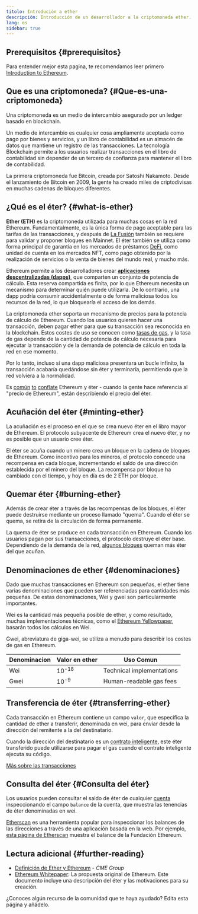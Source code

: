 ```yaml
---
titolo: Introdución a ether
descripción: Introducción de un desarrollador a la criptomoneda ether.
lang: es
sidebar: true
---
```


## Prerequisitos {#prerequisitos}

Para entender mejor esta pagina, te recomendamos leer primero [Introduction to Ethereum](/developers/docs/intro-to-ethereum/).

## Que es una criptomoneda? {#Que-es-una-criptomoneda}

Una criptomoneda es un medio de intercambio asegurado por un ledger basado en blockchain.

Un medio de intercambio es cualquier cosa ampliamente aceptada como pago por bienes y servicios, y un libro de contabilidad es un almacén de datos que mantiene un registro de las transacciones. La tecnología Blockchain permite a los usuarios realizar transacciones en el libro de contabilidad sin depender de un tercero de confianza para mantener el libro de contabilidad.

La primera criptomoneda fue Bitcoin, creada por Satoshi Nakamoto. Desde el lanzamiento de Bitcoin en 2009, la gente ha creado miles de criptodivisas en muchas cadenas de bloques diferentes.

## ¿Qué es el éter? {#what-is-ether}

**Ether (ETH)** es la criptomoneda utilizada para muchas cosas en la red Ethereum. Fundamentalmente, es la única forma de pago aceptable para las tarifas de las transacciones, y después de [La Fusión](/upgrades/merge) también se requiere para validar y proponer bloques en Mainnet. El éter también se utiliza como forma principal de garantía en los mercados de préstamos [DeFi](/defi), como unidad de cuenta en los mercados NFT, como pago obtenido por la realización de servicios o la venta de bienes del mundo real, y mucho más.

Ethereum permite a los desarrolladores crear [**aplicaciones descentralizadas (dapps)**](/desarrolladores/docs/dapps), que comparten un conjunto de potencia de cálculo. Esta reserva compartida es finita, por lo que Ethereum necesita un mecanismo para determinar quién puede utilizarla. De lo contrario, una dapp podría consumir accidentalmente o de forma maliciosa todos los recursos de la red, lo que bloquearía el acceso de los demás.

La criptomoneda ether soporta un mecanismo de precios para la potencia de cálculo de Ethereum. Cuando los usuarios quieren hacer una transacción, deben pagar ether para que su transacción sea reconocida en la blockchain. Estos costes de uso se conocen como [tasas de gas](/developers/docs/gas/), y la tasa de gas depende de la cantidad de potencia de cálculo necesaria para ejecutar la transacción y de la demanda de potencia de cálculo en toda la red en ese momento.

Por lo tanto, incluso si una dapp maliciosa presentara un bucle infinito, la transacción acabaría quedándose sin éter y terminaría, permitiendo que la red volviera a la normalidad.

Es [común](https://www.reuters.com/article/us-crypto-currencies-lending-insight-idUSKBN25M0GP#:~:text=price%20of%20ethereum) [to](https://abcnews.go.com/Business/bitcoin-slumps-week-low-amid-renewed-worries-chinese/story?id=78399845#:~:text=cryptocurrencies%20including%20ethereum) [conflate](https://www.cnn.com/2021/03/14/tech/nft-art-buying/index.html#:~:text=price%20of%20ethereum) Ethereum y éter - cuando la gente hace referencia al "precio de Ethereum", están describiendo el precio del éter.

## Acuñación del éter {#minting-ether}

La acuñación es el proceso en el que se crea nuevo éter en el libro mayor de Ethereum. El protocolo subyacente de Ethereum crea el nuevo éter, y no es posible que un usuario cree éter.

El éter se acuña cuando un minero crea un bloque en la cadena de bloques de Ethereum. Como incentivo para los mineros, el protocolo concede una recompensa en cada bloque, incrementando el saldo de una dirección establecida por el minero del bloque. La recompensa por bloque ha cambiado con el tiempo, y hoy en día es de 2 ETH por bloque.

## Quemar éter {#burning-ether}

Además de crear éter a través de las recompensas de los bloques, el éter puede destruirse mediante un proceso llamado "quema". Cuando el éter se quema, se retira de la circulación de forma permanente.

La quema de éter se produce en cada transacción en Ethereum. Cuando los usuarios pagan por sus transacciones, el protocolo destruye el éter base. Dependiendo de la demanda de la red, [algunos bloques](https://etherscan.io/block/12965263) queman más éter del que acuñan.


## Denominaciones de ether {#denominaciones}

Dado que muchas transacciones en Ethereum son pequeñas, el ether tiene varias denominaciones que pueden ser referenciadas para cantidades más pequeñas. De estas denominaciones, Wei y gwei son particularmente importantes.

Wei es la cantidad más pequeña posible de ether, y como resultado, muchas implementaciones técnicas, como el [Ethereum Yellowpaper](https://ethereum.github.io/yellowpaper/paper.pdf), basarán todos los cálculos en Wei.

Gwei, abreviatura de giga-wei, se utiliza a menudo para describir los costes de gas en Ethereum.


| Denominacion | Valor en ether   | Uso Comun                 |
| ------------ | ---------------- | ------------------------- |
| Wei          | 10<sup>-18</sup> | Technical implementations |
| Gwei         | 10<sup>-9</sup>  | Human-readable gas fees   |

## Transferencia de éter {#transferring-ether}

Cada transacción en Ethereum contiene un campo `valor`, que especifica la cantidad de ether a transferir, denominada en wei, para enviar desde la dirección del remitente a la del destinatario.

Cuando la dirección del destinatario es un [contrato inteligente](/developers/docs/smart-contracts/), este éter transferido puede utilizarse para pagar el gas cuando el contrato inteligente ejecuta su código.

[Más sobre las transacciones](/developers/docs/transactions/)

## Consulta del éter {#Consulta del éter}

Los usuarios pueden consultar el saldo de éter de cualquier [cuenta](/developers/docs/accounts/) inspeccionando el campo `balance` de la cuenta, que muestra las tenencias de éter denominadas en wei.

[Etherscan](https://etherscan.io) es una herramienta popular para inspeccionar los balances de las direcciones a través de una aplicación basada en la web. Por ejemplo, [esta página de Etherscan](https://etherscan.io/address/0xde0b295669a9fd93d5f28d9ec85e40f4cb697bae) muestra el balance de la Fundación Ethereum.

## Lectura adicional {#further-reading}

- [Definición de Ether y Ethereum](https://www.cmegroup.com/education/courses/introduction-to-ether/defining-ether-and-ethereum.html) - _CME Group_
- [Ethereum Whitepaper](/whitepaper/): La propuesta original de Ethereum. Este documento incluye una descripción del éter y las motivaciones para su creación.

¿Conoces algún recurso de la comunidad que te haya ayudado? Edita esta página y añádelo.
